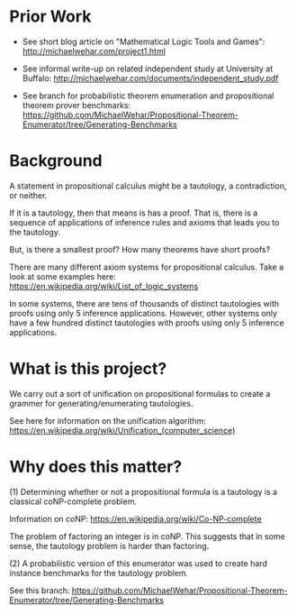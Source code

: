 # Prior Work

- See short blog article on "Mathematical Logic Tools and Games": http://michaelwehar.com/project1.html

- See informal write-up on related independent study at University at Buffalo: http://michaelwehar.com/documents/independent_study.pdf

- See branch for probabilistic theorem enumeration and propositional theorem prover benchmarks:
https://github.com/MichaelWehar/Propositional-Theorem-Enumerator/tree/Generating-Benchmarks

# Background

A statement in propositional calculus might be a tautology, a contradiction, or neither.

If it is a tautology, then that means is has a proof.  That is, there is a sequence of applications of inference rules and axioms that leads you to the tautology.

But, is there a smallest proof?  How many theorems have short proofs?

There are many different axiom systems for propositional calculus.  Take a look at some examples here: https://en.wikipedia.org/wiki/List_of_logic_systems

In some systems, there are tens of thousands of distinct tautologies with proofs using only 5 inference applications.  However, other systems only have a few hundred distinct tautologies with proofs using only 5 inference applications.

# What is this project?

We carry out a sort of unification on propositional formulas to create a grammer for generating/enumerating tautologies.

See here for information on the unification algorithm: https://en.wikipedia.org/wiki/Unification_(computer_science)

# Why does this matter?

(1) Determining whether or not a propositional formula is a tautology is a classical coNP-complete problem.

Information on coNP: https://en.wikipedia.org/wiki/Co-NP-complete

The problem of factoring an integer is in coNP.  This suggests that in some sense, the tautology problem is harder than factoring.

(2) A probabilistic version of this enumerator was used to create hard instance benchmarks for the tautology problem.

See this branch: https://github.com/MichaelWehar/Propositional-Theorem-Enumerator/tree/Generating-Benchmarks
